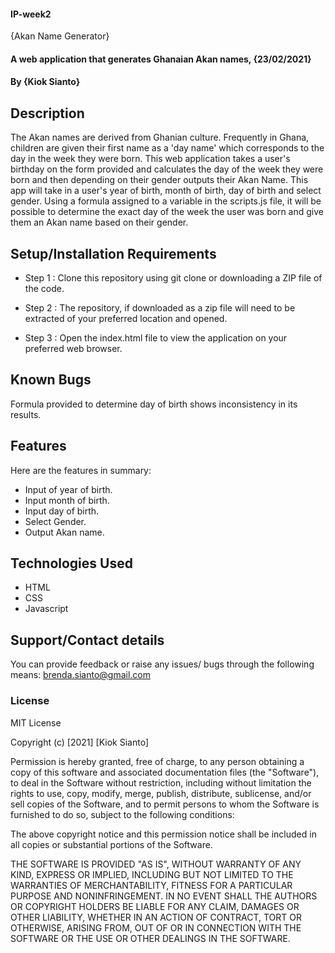 
#### IP-week2
{Akan Name Generator}
#### A web application that generates Ghanaian Akan names, {23/02/2021}
#### By **{Kiok Sianto}**

## Description
The Akan names are derived from Ghanian culture. Frequently in Ghana, children are given their first
name as a 'day name' which corresponds to the day in the week they were born. This web application takes a user's birthday 
on the form provided and calculates the day of the week they were born and then depending on their gender outputs
their Akan Name. This app will take in a user's year of birth, month of birth, day of birth and select gender. 
Using a formula assigned to a variable in the scripts.js file, it will be possible to determine 
the exact day of the week the user was born and give them an Akan name based on their gender.

## Setup/Installation Requirements

* Step 1 : Clone this repository using git clone or downloading a ZIP file of the code.

* Step 2 : The repository, if downloaded as a zip file will need to be extracted of your preferred location and opened.

* Step 3 : Open the index.html file to view the application on your preferred web browser.

## Known Bugs
Formula provided to determine day of birth shows inconsistency in its results.

## Features
Here are the features in summary:

* Input of year of birth.
* Input month of birth.
* Input day of birth.
* Select Gender.
* Output Akan name.

## Technologies Used

* HTML
* CSS
* Javascript

## Support/Contact details

You can provide feedback or raise any issues/ bugs through the following means:
brenda.sianto@gmail.com

### License
MIT License

Copyright (c) [2021] [Kiok Sianto]

Permission is hereby granted, free of charge, to any person obtaining a copy
of this software and associated documentation files (the "Software"), to deal
in the Software without restriction, including without limitation the rights
to use, copy, modify, merge, publish, distribute, sublicense, and/or sell
copies of the Software, and to permit persons to whom the Software is
furnished to do so, subject to the following conditions:

The above copyright notice and this permission notice shall be included in all
copies or substantial portions of the Software.

THE SOFTWARE IS PROVIDED "AS IS", WITHOUT WARRANTY OF ANY KIND, EXPRESS OR
IMPLIED, INCLUDING BUT NOT LIMITED TO THE WARRANTIES OF MERCHANTABILITY,
FITNESS FOR A PARTICULAR PURPOSE AND NONINFRINGEMENT. IN NO EVENT SHALL THE
AUTHORS OR COPYRIGHT HOLDERS BE LIABLE FOR ANY CLAIM, DAMAGES OR OTHER
LIABILITY, WHETHER IN AN ACTION OF CONTRACT, TORT OR OTHERWISE, ARISING FROM,
OUT OF OR IN CONNECTION WITH THE SOFTWARE OR THE USE OR OTHER DEALINGS IN THE
SOFTWARE.
